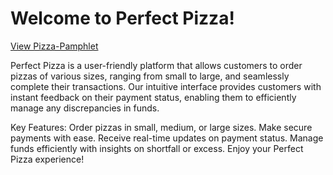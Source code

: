# Welcome to Perfect Pizza!

[View Pizza-Pamphlet](https://owethusotomela.github.io/pizza-pamphlet/)

Perfect Pizza is a user-friendly platform that allows customers to order pizzas of various sizes, ranging from small to large, and seamlessly complete their transactions. Our intuitive interface provides customers with instant feedback on their payment status, enabling them to efficiently manage any discrepancies in funds.

Key Features:
Order pizzas in small, medium, or large sizes.
Make secure payments with ease.
Receive real-time updates on payment status.
Manage funds efficiently with insights on shortfall or excess.
Enjoy your Perfect Pizza experience!
